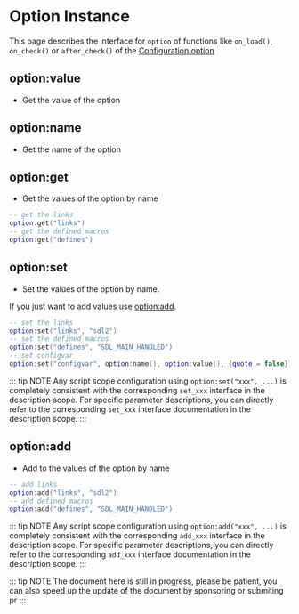 # Option Instance

This page describes the interface for `option` of functions like `on_load()`, `on_check()` or `after_check()` of the [Configuration option](/api/description/configuration-option)

## option:value

- Get the value of the option

## option:name

- Get the name of the option

## option:get

- Get the values of the option by name

```lua
-- get the links
option:get("links")
-- get the defined macros
option:get("defines")
```

## option:set

- Set the values of the option by name.

If you just want to add values use [option:add](#option-add).

```lua
-- set the links
option:set("links", "sdl2")
-- set the defined macros
option:set("defines", "SDL_MAIN_HANDLED")
-- set configvar
option:set("configvar", option:name(), option:value(), {quote = false})
```

::: tip NOTE
Any script scope configuration using `option:set("xxx", ...)` is completely consistent with the corresponding `set_xxx` interface in the description scope. For specific parameter descriptions, you can directly refer to the corresponding `set_xxx` interface documentation in the description scope.
:::

## option:add

- Add to the values of the option by name

```lua
-- add links
option:add("links", "sdl2")
-- add defined macros
option:add("defines", "SDL_MAIN_HANDLED")
```

::: tip NOTE
Any script scope configuration using `option:add("xxx", ...)` is completely consistent with the corresponding `add_xxx` interface in the description scope. For specific parameter descriptions, you can directly refer to the corresponding `add_xxx` interface documentation in the description scope.
:::

::: tip NOTE
The document here is still in progress, please be patient, you can also speed up the update of the document by sponsoring or submiting pr
:::
